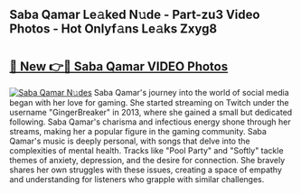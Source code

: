 ## Saba Qamar Le𝚊ked N𝚞de - Part-zu3 Video Photos - Hot Onlyf𝚊ns Le𝚊ks Zxyg8

# <h2><a href="http://ab81575.deff.icu/?id=Saba+Qamar">🔗 New 👉🔴 Saba Qamar VIDEO Photos</a></h2>

[![Saba Qamar N𝚞des](https://i.imgur.com/rIISA9y.gif)](http://ab81575.deff.icu/?id=Saba+Qamar)
Saba Qamar's journey into the world of social media began with her love for gaming. She started streaming on Twitch under the username "GingerBreaker" in 2013, where she gained a small but dedicated following. Saba Qamar's charisma and infectious energy shone through her streams, making her a popular figure in the gaming community. Saba Qamar's music is deeply personal, with songs that delve into the complexities of mental health. Tracks like "Pool Party" and "Softly" tackle themes of anxiety, depression, and the desire for connection. She bravely shares her own struggles with these issues, creating a space of empathy and understanding for listeners who grapple with similar challenges.
